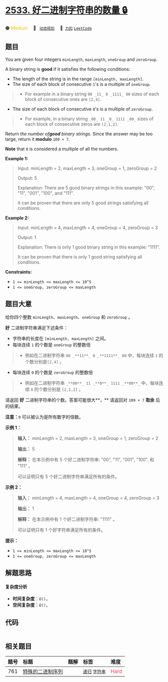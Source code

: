 # [2533. 好二进制字符串的数量 🔒](https://2xiao.github.io/leetcode-js/problem/2533.html)

🟠 <font color=#ffb800>Medium</font>&emsp; 🔖&ensp; [`动态规划`](/tag/dynamic-programming.md)&emsp; 🔗&ensp;[`力扣`](https://leetcode.cn/problems/number-of-good-binary-strings) [`LeetCode`](https://leetcode.com/problems/number-of-good-binary-strings)

## 题目

You are given four integers `minLength`, `maxLength`, `oneGroup` and
`zeroGroup`.

A binary string is **good** if it satisfies the following conditions:

  * The length of the string is in the range `[minLength, maxLength]`.
  * The size of each block of consecutive `1`'s is a multiple of `oneGroup`. 
> 
> * For example in a binary string `00 _11_ 0 _1111_ 00` sizes of each block of consecutive ones are `[2,4]`.
  * The size of each block of consecutive `0`'s is a multiple of `zeroGroup`. 
> 
> * For example, in a binary string `_00_ 11 _0_ 1111 _00_` sizes of each block of consecutive zeros are `[2,1,2]`.

Return _the number of**good** binary strings_. Since the answer may be too
large, return it **modulo** `109 + 7`.

**Note** that `0` is considered a multiple of all the numbers.



**Example 1:**

> Input: minLength = 2, maxLength = 3, oneGroup = 1, zeroGroup = 2
> 
> Output: 5
> 
> Explanation: There are 5 good binary strings in this example: "00", "11", "001", "100", and "111".
> 
> It can be proven that there are only 5 good strings satisfying all conditions.

**Example 2:**

> Input: minLength = 4, maxLength = 4, oneGroup = 4, zeroGroup = 3
> 
> Output: 1
> 
> Explanation: There is only 1 good binary string in this example: "1111".
> 
> It can be proven that there is only 1 good string satisfying all conditions.

**Constraints:**

  * `1 <= minLength <= maxLength <= 10^5`
  * `1 <= oneGroup, zeroGroup <= maxLength`


## 题目大意

给你四个整数 `minLength`、`maxLength`、`oneGroup` 和 `zeroGroup` 。

**好** 二进制字符串满足下述条件：

  * 字符串的长度在 `[minLength, maxLength]` 之间。
  * 每块连续 `1` 的个数是 `oneGroup` 的整数倍 
> 
> * 例如在二进制字符串 `00 _**11**_ 0 _**1111**_ 00` 中，每块连续 `1` 的个数分别是`[2,4]` 。
  * 每块连续 `0` 的个数是 `zeroGroup` 的整数倍 
> 
> * 例如在二进制字符串 `_**00**_ 11 _**0**_ 1111 _**00**_` 中，每块连续 `0` 的个数分别是 `[2,1,2]` 。

请返回 **好** 二进制字符串的个数。答案可能很大**，** 请返回对 `109 + 7` **取余** 后的结果。

**注意：**`0` 可以被认为是所有数字的倍数。



**示例 1：**

> 
> 
> 
> 
> 
> **输入：** minLength = 2, maxLength = 3, oneGroup = 1, zeroGroup = 2
> 
> **输出：** 5
> 
> **解释：** 在本示例中有 5 个好二进制字符串: "00", "11", "001", "100", 和 "111" 。
> 
> 可以证明只有 5 个好二进制字符串满足所有的条件。

**示例 2：**

> 
> 
> 
> 
> 
> **输入：** minLength = 4, maxLength = 4, oneGroup = 4, zeroGroup = 3
> 
> **输出：** 1
> 
> **解释：** 在本示例中有 1 个好二进制字符串: "1111" 。
> 
> 可以证明只有 1 个好字符串满足所有的条件。
> 
> 



**提示：**

  * `1 <= minLength <= maxLength <= 10^5`
  * `1 <= oneGroup, zeroGroup <= maxLength`


## 解题思路

#### 复杂度分析

- **时间复杂度**：`O()`，
- **空间复杂度**：`O()`，

## 代码

```javascript

```

## 相关题目

<!-- prettier-ignore -->
| 题号 | 标题 | 题解 | 标签 | 难度 |
| :------: | :------ | :------: | :------ | :------ |
| 761 | [特殊的二进制序列](https://leetcode.com/problems/special-binary-string) |  |  [`递归`](/tag/recursion.md) [`字符串`](/tag/string.md) | <font color=#ff334b>Hard</font> |